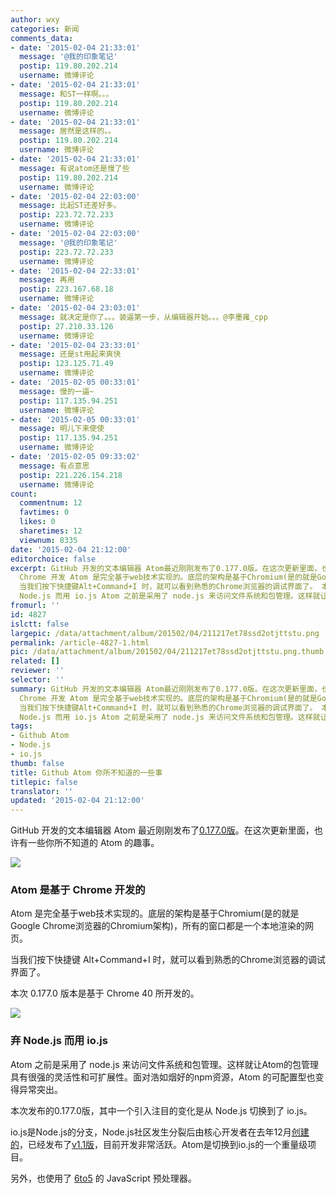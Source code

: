 ```yaml
---
author: wxy
categories: 新闻
comments_data:
- date: '2015-02-04 21:33:01'
  message: '@我的印象笔记'
  postip: 119.80.202.214
  username: 微博评论
- date: '2015-02-04 21:33:01'
  message: 和ST一样啊。。。
  postip: 119.80.202.214
  username: 微博评论
- date: '2015-02-04 21:33:01'
  message: 居然是这样的。。
  postip: 119.80.202.214
  username: 微博评论
- date: '2015-02-04 21:33:01'
  message: 有说atom还是慢了些
  postip: 119.80.202.214
  username: 微博评论
- date: '2015-02-04 22:03:00'
  message: 比起ST还差好多。
  postip: 223.72.72.233
  username: 微博评论
- date: '2015-02-04 22:03:00'
  message: '@我的印象笔记'
  postip: 223.72.72.233
  username: 微博评论
- date: '2015-02-04 22:33:01'
  message: 再用
  postip: 223.167.68.18
  username: 微博评论
- date: '2015-02-04 23:03:01'
  message: 就决定是你了。。。装逼第一步，从编辑器开始。。。@李墨雍_cpp
  postip: 27.210.33.126
  username: 微博评论
- date: '2015-02-04 23:33:01'
  message: 还是st用起来爽快
  postip: 123.125.71.49
  username: 微博评论
- date: '2015-02-05 00:33:01'
  message: 慢的一逼~
  postip: 117.135.94.251
  username: 微博评论
- date: '2015-02-05 00:33:01'
  message: 明儿下来使使
  postip: 117.135.94.251
  username: 微博评论
- date: '2015-02-05 09:33:02'
  message: 有点意思
  postip: 221.226.154.218
  username: 微博评论
count:
  commentnum: 12
  favtimes: 0
  likes: 0
  sharetimes: 12
  viewnum: 8335
date: '2015-02-04 21:12:00'
editorchoice: false
excerpt: GitHub 开发的文本编辑器 Atom最近刚刚发布了0.177.0版。在这次更新里面，也许有一些你所不知道的 Atom 的趣事。  Atom 是基于
  Chrome 开发 Atom 是完全基于web技术实现的。底层的架构是基于Chromium(是的就是Google Chrome浏览器的Chromium架构)，所有的窗口都是一个本地渲染的网页。
  当我们按下快捷键Alt+Command+I 时，就可以看到熟悉的Chrome浏览器的调试界面了。 本次 0.177.0 版本是基于 Chrome 40 所开发的。  弃
  Node.js 而用 io.js Atom 之前是采用了 node.js 来访问文件系统和包管理。这样就让Atom的包管理具有很强的灵活性和可
fromurl: ''
id: 4827
islctt: false
largepic: /data/attachment/album/201502/04/211217et78ssd2otjttstu.png
permalink: /article-4827-1.html
pic: /data/attachment/album/201502/04/211217et78ssd2otjttstu.png.thumb.jpg
related: []
reviewer: ''
selector: ''
summary: GitHub 开发的文本编辑器 Atom最近刚刚发布了0.177.0版。在这次更新里面，也许有一些你所不知道的 Atom 的趣事。  Atom 是基于
  Chrome 开发 Atom 是完全基于web技术实现的。底层的架构是基于Chromium(是的就是Google Chrome浏览器的Chromium架构)，所有的窗口都是一个本地渲染的网页。
  当我们按下快捷键Alt+Command+I 时，就可以看到熟悉的Chrome浏览器的调试界面了。 本次 0.177.0 版本是基于 Chrome 40 所开发的。  弃
  Node.js 而用 io.js Atom 之前是采用了 node.js 来访问文件系统和包管理。这样就让Atom的包管理具有很强的灵活性和可
tags:
- Github Atom
- Node.js
- io.js
thumb: false
title: Github Atom 你所不知道的一些事
titlepic: false
translator: ''
updated: '2015-02-04 21:12:00'
---
```


GitHub 开发的文本编辑器 Atom 最近刚刚发布了[0.177.0版](https://github.com/atom/atom/releases/tag/v0.177.0)。在这次更新里面，也许有一些你所不知道的 Atom 的趣事。


![](/data/attachment/album/201502/04/211217et78ssd2otjttstu.png)


### Atom 是基于 Chrome 开发的


Atom 是完全基于web技术实现的。底层的架构是基于Chromium(是的就是Google Chrome浏览器的Chromium架构)，所有的窗口都是一个本地渲染的网页。


当我们按下快捷键 Alt+Command+I 时，就可以看到熟悉的Chrome浏览器的调试界面了。


本次 0.177.0 版本是基于 Chrome 40 所开发的。


![](/data/attachment/album/201502/04/211220k2ftk16d01dl0uuo.png)


### 弃 Node.js 而用 io.js


Atom 之前是采用了 node.js 来访问文件系统和包管理。这样就让Atom的包管理具有很强的灵活性和可扩展性。面对浩如烟好的npm资源，Atom 的可配置型也变得异常突出。


本次发布的0.177.0版，其中一个引入注目的变化是从 Node.js 切换到了 io.js。


io.js是Node.js的分支，Node.js社区发生分裂后由核心开发者在去年12月[创建的](http://www.solidot.org/story?sid=42171)，已经发布了[v1.1版](https://iojs.org/)，目前开发非常活跃。Atom是切换到io.js的一个重量级项目。


另外，也使用了 [6to5](http://6to5.org/) 的 JavaScript 预处理器。